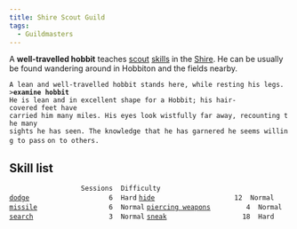 ```yaml
---
title: Shire Scout Guild
tags:
  - Guildmasters
---
```

A **well-travelled hobbit** teaches [scout](thief "wikilink")
[skills](skill "wikilink") in the [Shire](Shire "wikilink"). He can be
usually be found wandering around in Hobbiton and the fields nearby.

`A lean and well-travelled hobbit stands here, while resting his legs.`
`>`**`examine hobbit`**
`He is lean and in excellent shape for a Hobbit; his hair-covered feet have`
`carried him many miles. His eyes look wistfully far away, recounting the many`
`sights he has seen. The knowledge that he has garnered he seems willing to pass`
`on to others.`

## Skill list

`                  Sessions  Difficulty`
[`dodge`](dodge "wikilink")`                    6  Hard`
[`hide`](hide "wikilink")`                    12  Normal`
[`missile`](missile "wikilink")`                  6  Normal`
[`piercing weapons`](piercing_weapons "wikilink")`         4  Normal`
[`search`](search "wikilink")`                   3  Normal`
[`sneak`](sneak "wikilink")`                   18  Hard`

